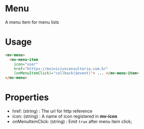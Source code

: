 # Menu

A menu item for menu lists

# Usage

```html
<mv-menu>
  <mv-menu-item 
    icon="user" 
    href="htttps://mviniciusconsultoria.com.br"
    (onMenuItemClick)="callback($event)"> ... </mv-menu-item>
</mv-menu>
```

# Properties
- href: (string) : The url for http reference
- icon: (string) : A name of icon registered in **mv-icon**
- onMenuItemClick: (string) : Emit ```true``` after menu item click;
